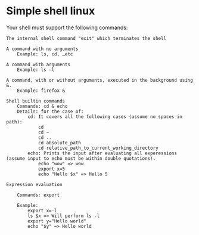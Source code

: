 # Simple shell linux
Your shell must support the following commands:

    The internal shell command "exit" which terminates the shell

    A command with no arguments
        Example: ls, cd, …etc

    A command with arguments
        Example: ls –l

    A command, with or without arguments, executed in the background using &.
        Example: firefox &

    Shell builtin commands
        Commands: cd & echo
        Details: for the case of:
            cd: It covers all the following cases (assume no spaces in path):
                cd
                cd ~
                cd ..
                cd absolute_path
                cd relative_path_to_current_working_directory
            echo: Prints the input after evaluating all experessions (assume input to echo must be within double quotations).
                echo "wow" => wow
                export x=5
                echo "Hello $x" => Hello 5

    Expression evaluation

        Commands: export

        Example:
            export x=-l
            ls $x => Will perform ls -l
            export y="Hello world"
            echo "$y" => Hello world
